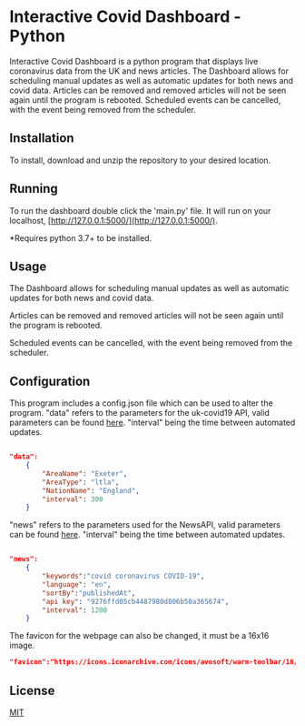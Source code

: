 # Interactive Covid Dashboard - Python

Interactive Covid Dashboard is a python program that displays live coronavirus data from the UK and news articles.
The Dashboard allows for scheduling manual updates as well as automatic updates for both news and covid data.
Articles can be removed and removed articles will not be seen again until the program is rebooted.
Scheduled events can be cancelled, with the event being removed from the scheduler.


## Installation

To install, download and unzip the repository to your desired location.

## Running

To run the dashboard double click the 'main.py' file. It will run on your localhost, [http://127.0.0.1:5000/](http://127.0.0.1:5000/).

*Requires python 3.7+ to be installed.

## Usage

The Dashboard allows for scheduling manual updates as well as automatic updates for both news and covid data.

Articles can be removed and removed articles will not be seen again until the program is rebooted.

Scheduled events can be cancelled, with the event being removed from the scheduler.

## Configuration

This program includes a config.json file which can be used to alter the program. "data" refers to the parameters for the uk-covid19 API, valid parameters can be found [here](https://coronavirus.data.gov.uk/details/developers-guide/main-api#query-parameters). "interval" being the time between automated updates.

```json

"data": 
    {
        "AreaName": "Exeter",
        "AreaType": "ltla",
        "NationName": "England",
        "interval": 300
    }
```

"news" refers to the parameters used for the NewsAPI, valid parameters can be found [here](https://newsapi.org/docs). "interval" being the time between automated updates.

```json

"news": 
    {
        "keywords":"covid coronavirus COVID-19",
        "language": "en",
        "sortBy":"publishedAt",
        "api key": "9276ffd05cb4487980d806b50a365674",
        "interval": 1200
    }

```

The favicon for the webpage can also be changed, it must be a  16x16 image.

```json
"favicon":"https://icons.iconarchive.com/icons/avosoft/warm-toolbar/16/world-icon.png"
```

## License
[MIT](https://choosealicense.com/licenses/mit/)
